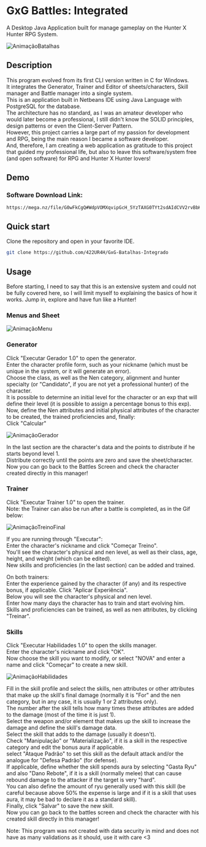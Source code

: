 # GxG Battles: Integrated

A Desktop Java Application built for manage gameplay on the Hunter X Hunter RPG System.

![AnimaçãoBatalhas](https://github.com/422UR4H/GxG-Batalhas-Integrado/assets/36780789/b3db066c-fc58-41c1-9a6e-343a26fbdb01)

## Description

This program evolved from its first CLI version written in C for Windows.<br />
It integrates the Generator, Trainer and Editor of sheets/characters, Skill manager and Battle manager into a single system.<br />
This is an application built in Netbeans IDE using Java Language with PostgreSQL for the database.<br />
The architecture has no standard, as I was an amateur developer who would later become a professional, I still didn't know the SOLID principles, design patterns or even the Client-Server Pattern.<br />
However, this project carries a large part of my passion for development and RPG, being the main reason I became a software developer.<br />
And, therefore, I am creating a web application as gratitude to this project that guided my professional life, but also to leave this software/system free (and open software) for RPG and Hunter X Hunter lovers!

## Demo

### Software Download Link:

```url
https://mega.nz/file/G0wFkCgQ#WdpVOMXqvipGcH_5YzTAXG0TYt2sdAIdCVV2rvBbKXI
```

## Quick start

Clone the repository and open in your favorite IDE.

```bash
git clone https://github.com/422UR4H/GxG-Batalhas-Integrado
```

## Usage

Before starting, I need to say that this is an extensive system and could not be fully covered here, so I will limit myself to explaining the basics of how it works. Jump in, explore and have fun like a Hunter!

### Menus and Sheet

![AnimaçãoMenu](https://github.com/422UR4H/GxG-Batalhas-Integrado/assets/36780789/6ee0a9c0-d3b5-490f-8c45-244a495f4cbf)

### Generator

Click "Executar Gerador 1.0" to open the generator.<br />
Enter the character profile form, such as your nickname (which must be unique in the system, or it will generate an error).<br />
Choose the class, as well as the Nen category, alignment and hunter specialty (or "Candidato", if you are not yet a professional hunter) of the character.<br />
It is possible to determine an initial level for the character or an exp that will define their level (it is possible to assign a percentage bonus to this exp).<br />
Now, define the Nen attributes and initial physical attributes of the character to be created, the trained proficiencies and, finally:<br />
Click "Calcular"

![AnimaçãoGerador](https://github.com/422UR4H/GxG-Batalhas-Integrado/assets/36780789/4b690090-ee3a-4dd6-b830-0e567af1c39a)

In the last section are the character's data and the points to distribute if he starts beyond level 1.<br />
Distribute correctly until the points are zero and save the sheet/character.<br />
Now you can go back to the Battles Screen and check the character created directly in this manager!

### Trainer

Click "Executar Trainer 1.0" to open the trainer.<br />
Note: the Trainer can also be run after a battle is completed, as in the Gif below:

![AnimaçãoTreinoFinal](https://github.com/422UR4H/GxG-Batalhas-Integrado/assets/36780789/2a2a2fc2-13d6-482a-8184-effacd5b0cba)

If you are running through "Executar":<br />
Enter the character's nickname and click "Começar Treino".<br />
You'll see the character's physical and nen level, as well as their class, age, height, and weight (which can be edited).<br />
New skills and proficiencies (in the last section) can be added and trained.<br />

On both trainers:<br />
Enter the experience gained by the character (if any) and its respective bonus, if applicable. Click "Aplicar Experiência".<br />
Below you will see the character's physical and nen level.<br />
Enter how many days the character has to train and start evolving him.<br />
Skills and proficiencies can be trained, as well as nen attributes, by clicking "Treinar".

### Skills

Click "Executar Habilidades 1.0" to open the skills manager.<br />
Enter the character's nickname and click "OK".<br />
Now choose the skill you want to modify, or select "NOVA" and enter a name and click "Começar" to create a new skill.

![AnimaçãoHabilidades](https://github.com/422UR4H/GxG-Batalhas-Integrado/assets/36780789/b103407e-d313-40cb-a7a8-13784dee2ab6)

Fill in the skill profile and select the skills, nen attributes or other attributes that make up the skill's final damage (normally it is "For" and the nen category, but in any case, it is usually 1 or 2 attributes only).<br />
The number after the skill tells how many times these attributes are added to the damage (most of the time it is just 1).<br />
Select the weapon and/or element that makes up the skill to increase the damage and define the skill's damage data.<br />
Select the skill that adds to the damage (usually it doesn't).<br />
Check "Manipulação" or "Materialização", if it is a skill in the respective category and edit the bonus aura if applicable.<br />
select "Ataque Padrão" to set this skill as the default attack and/or the analogue for "Defesa Padrão" (for defense).<br />
If applicable, define whether the skill spends aura by selecting "Gasta Ryu" and also "Dano Rebote", if it is a skill (normally melee) that can cause rebound damage to the attacker if the target is very "hard".<br />
You can also define the amount of ryu generally used with this skill (be careful because above 50% the expense is large and if it is a skill that uses aura, it may be bad to declare it as a standard skill).<br />
Finally, click "Salvar" to save the new skill.<br />
Now you can go back to the battles screen and check the character with his created skill directly in this manager!<br />

Note: This program was not created with data security in mind and does not have as many validations as it should, use it with care <3
